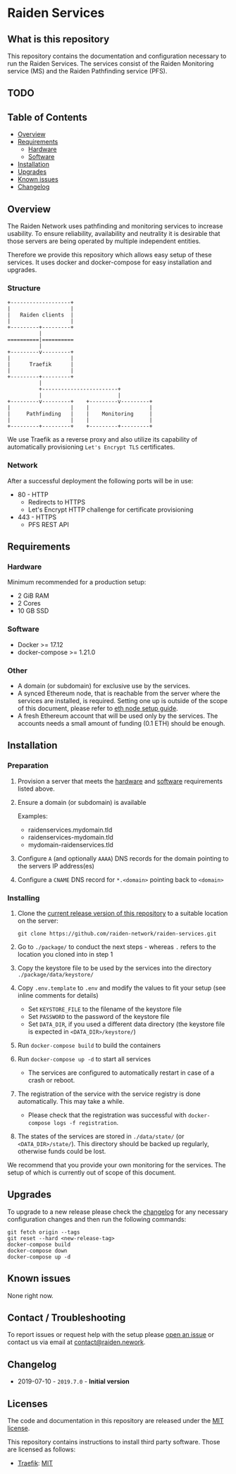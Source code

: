 # Raiden Services

## What is this repository

This repository contains the documentation and configuration necessary to run the Raiden Services. The services consist of the Raiden Monitoring service (MS) and the Raiden Pathfinding service (PFS).

## TODO
<!-- **Current release:** [2018.12.0](https://github.com/raiden-network/raiden-transport/tree/2018.12.0) -->

## Table of Contents

- [Overview](#overview)
- [Requirements](#requirements)
  - [Hardware](#hardware)
  - [Software](#software)
- [Installation](#installation)
- [Upgrades](#upgrades)
- [Known issues](#known-issues)
- [Changelog](#changelog)

## Overview

The Raiden Network uses pathfinding and monitoring services to increase usability.
To ensure reliability, availability and neutrality it is desirable that those servers are
being operated by multiple independent entities.

Therefore we provide this repository which allows easy setup of these services.
It uses docker and docker-compose for easy installation and upgrades.

### Structure


```
+-------------------+
|                   |
|   Raiden clients  |
|                   |
+---------+---------+
          |
==========|==========
          |
+---------v---------+
|                   |
|      Traefik      |
|                   |
+---------+---------+
          |
          +------------------------+
          |                        |
+---------v---------+    +---------v---------+
|                   |    |                   |
|     Pathfinding   |    |    Monitoring     |
|                   |    |                   |
+---------+---------+    +---------+---------+
```


We use Traefik as a reverse proxy and also utilize its capability of automatically provisioning `Let's Encrypt TLS` certificates.

### Network

After a successful deployment the following ports will be in use:

- 80 - HTTP
  - Redirects to HTTPS
  - Let's Encrypt HTTP challenge for certificate provisioning
- 443 - HTTPS
  - PFS REST API


## Requirements

### Hardware

Minimum recommended for a production setup:

- 2 GiB RAM
- 2 Cores
- 10 GB SSD

### Software

- Docker >= 17.12
- docker-compose >= 1.21.0

### Other

- A domain (or subdomain) for exclusive use by the services.
- A synced Ethereum node, that is reachable from the server where the services are installed,
is required. Setting one up is outside of the scope of this document, please refer to [eth node setup guide](https://ethereum.gitbooks.io/frontier-guide/getting_a_client.html).
- A fresh Ethereum account that will be used only by the services. The accounts needs a small
amount of funding (0.1 ETH) should be enough.

## Installation

### Preparation

1. Provision a server that meets the [hardware](#hardware) and [software](#software) requirements listed above.
2. Ensure a domain (or subdomain) is available

    Examples:
    - raidenservices.mydomain.tld
    - raidenservices-mydomain.tld
    - mydomain-raidenservices.tld

3. Configure `A` (and optionally `AAAA`) DNS records for the domain pointing to the servers IP address(es)
4. Configure a `CNAME` DNS record for `*.<domain>` pointing back to `<domain>`


### Installing

1. Clone the [current release version of this repository](https://github.com/raiden-network/raiden-services)
   to a suitable location on the server:

   ```shell
   git clone https://github.com/raiden-network/raiden-services.git
   ```
2. Go to `./package/` to conduct the next steps - whereas `.` refers to the location you cloned into in step 1
3. Copy the keystore file to be used by the services into the directory `./package/data/keystore/`
4. Copy `.env.template` to `.env` and modify the values to fit your setup (see inline comments for details)
    - Set `KEYSTORE_FILE` to the filename of the keystore file
    - Set `PASSWORD` to the password of the keystore file
    - Set `DATA_DIR`, if you used a different data directory (the keystore file is expected in `<DATA_DIR>/keystore/`)
4. Run `docker-compose build` to build the containers
5. Run `docker-compose up -d` to start all services
    - The services are configured to automatically restart in case of a crash or reboot.
6. The registration of the service with the service registry is done automatically. This may take a while.
    - Please check that the registration was successful with `docker-compose logs -f registration`.
7. The states of the services are stored in `./data/state/` (or `<DATA_DIR>/state/`). This directory should be backed up regularly, otherwise funds could be lost.

We recommend that you provide your own monitoring for the services. The setup of which is currently out of scope of this document.
## Upgrades

To upgrade to a new release please check the [changelog](#changelog) for any necessary
configuration changes and then run the following commands:

```shell
git fetch origin --tags
git reset --hard <new-release-tag>
docker-compose build
docker-compose down
docker-compose up -d
```


## Known issues

None right now.


## Contact / Troubleshooting

To report issues or request help with the setup please [open an issue](https://github.com/raiden-network/raiden-services/issues/new)
or contact us via email at contact@raiden.nework.


## Changelog

- 2019-07-10 - `2019.7.0` - **Initial version**


## Licenses

The code and documentation in this repository are released under the [MIT license](LICENSE).

This repository contains instructions to install third party software. Those are licensed as follows:

- [Traefik](https://github.com/containous/traefik): [MIT](https://github.com/containous/traefik/blob/6a55772cda1684546a6a5456b6847e0f9b3df44d/LICENSE.md)
